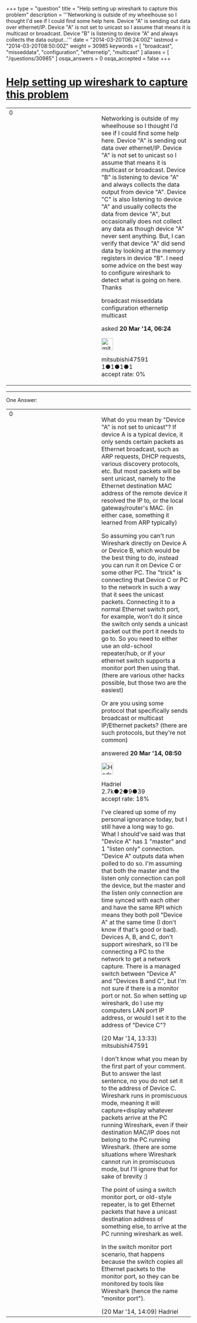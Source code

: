 +++
type = "question"
title = "Help setting up wireshark to capture this problem"
description = '''Networking is outside of my wheelhouse so I thought I&#x27;d see if I could find some help here. Device &quot;A&quot; is sending out data over ethernet/IP. Device &quot;A&quot; is not set to unicast so I assume that means it is multicast or broadcast. Device &quot;B&quot; is listening to device &quot;A&quot; and always collects the data output...'''
date = "2014-03-20T06:24:00Z"
lastmod = "2014-03-20T08:50:00Z"
weight = 30985
keywords = [ "broadcast", "misseddata", "configuration", "ethernetip", "multicast" ]
aliases = [ "/questions/30985" ]
osqa_answers = 0
osqa_accepted = false
+++

<div class="headNormal">

# [Help setting up wireshark to capture this problem](/questions/30985/help-setting-up-wireshark-to-capture-this-problem)

</div>

<div id="main-body">

<div id="askform">

<table id="question-table" style="width:100%;"><colgroup><col style="width: 50%" /><col style="width: 50%" /></colgroup><tbody><tr class="odd"><td style="width: 30px; vertical-align: top"><div class="vote-buttons"><div id="post-30985-score" class="post-score" title="current number of votes">0</div><div id="favorite-count" class="favorite-count"></div></div></td><td><div id="item-right"><div class="question-body"><p>Networking is outside of my wheelhouse so I thought I'd see if I could find some help here. Device "A" is sending out data over ethernet/IP. Device "A" is not set to unicast so I assume that means it is multicast or broadcast. Device "B" is listening to device "A" and always collects the data output from device "A". Device "C" is also listening to device "A" and usually collects the data from device "A", but occasionally does not collect any data as though device "A" never sent anything. But, I can verify that device "A" did send data by looking at the memory registers in device "B". I need some advice on the best way to configure wireshark to detect what is going on here. Thanks</p></div><div id="question-tags" class="tags-container tags">broadcast misseddata configuration ethernetip multicast</div><div id="question-controls" class="post-controls"></div><div class="post-update-info-container"><div class="post-update-info post-update-info-user"><p>asked <strong>20 Mar '14, 06:24</strong></p><img src="https://secure.gravatar.com/avatar/80dd2abc2213319a7448c79a26f5b063?s=32&amp;d=identicon&amp;r=g" class="gravatar" width="32" height="32" alt="mitsubishi47591&#39;s gravatar image" /><p>mitsubishi47591<br />
<span class="score" title="1 reputation points">1</span><span title="1 badges"><span class="badge1">●</span><span class="badgecount">1</span></span><span title="1 badges"><span class="silver">●</span><span class="badgecount">1</span></span><span title="1 badges"><span class="bronze">●</span><span class="badgecount">1</span></span><br />
<span class="accept_rate" title="Rate of the user&#39;s accepted answers">accept rate:</span> <span title="mitsubishi47591 has no accepted answers">0%</span></p></div></div><div id="comments-container-30985" class="comments-container"></div><div id="comment-tools-30985" class="comment-tools"></div><div class="clear"></div><div id="comment-30985-form-container" class="comment-form-container"></div><div class="clear"></div></div></td></tr></tbody></table>

------------------------------------------------------------------------

<div class="tabBar">

<span id="sort-top"></span>

<div class="headQuestions">

One Answer:

</div>

</div>

<span id="30993"></span>

<div id="answer-container-30993" class="answer">

<table style="width:100%;"><colgroup><col style="width: 50%" /><col style="width: 50%" /></colgroup><tbody><tr class="odd"><td style="width: 30px; vertical-align: top"><div class="vote-buttons"><div id="post-30993-score" class="post-score" title="current number of votes">0</div></div></td><td><div class="item-right"><div class="answer-body"><p>What do you mean by "Device "A" is not set to unicast"? If device A is a typical device, it only sends certain packets as Ethernet broadcast, such as ARP requests, DHCP requests, various discovery protocols, etc. But most packets will be sent unicast, namely to the Ethernet destination MAC address of the remote device it resolved the IP to, or the local gateway/router's MAC. (in either case, something it learned from ARP typically)</p><p>So assuming you can't run Wireshark directly on Device A or Device B, which would be the best thing to do, instead you can run it on Device C or some other PC. The "trick" is connecting that Device C or PC to the network in such a way that it sees the unicast packets. Connecting it to a normal Ethernet switch port, for example, won't do it since the switch only sends a unicast packet out the port it needs to go to. So you need to either use an old-school repeater/hub, or if your ethernet switch supports a monitor port then using that. (there are various other hacks possible, but those two are the easiest)</p><p>Or are you using some protocol that specifically sends broadcast or multicast IP/Ethernet packets? (there are such protocols, but they're not common)</p></div><div class="answer-controls post-controls"></div><div class="post-update-info-container"><div class="post-update-info post-update-info-user"><p>answered <strong>20 Mar '14, 08:50</strong></p><img src="https://secure.gravatar.com/avatar/d02f20c18a7742ec73a666f1974bf6dc?s=32&amp;d=identicon&amp;r=g" class="gravatar" width="32" height="32" alt="Hadriel&#39;s gravatar image" /><p>Hadriel<br />
<span class="score" title="2652 reputation points"><span>2.7k</span></span><span title="2 badges"><span class="badge1">●</span><span class="badgecount">2</span></span><span title="9 badges"><span class="silver">●</span><span class="badgecount">9</span></span><span title="39 badges"><span class="bronze">●</span><span class="badgecount">39</span></span><br />
<span class="accept_rate" title="Rate of the user&#39;s accepted answers">accept rate:</span> <span title="Hadriel has 30 accepted answers">18%</span></p></div></div><div id="comments-container-30993" class="comments-container"><span id="31014"></span><div id="comment-31014" class="comment"><div id="post-31014-score" class="comment-score"></div><div class="comment-text"><p>I've cleared up some of my personal ignorance today, but I still have a long way to go. What I should've said was that "Device A" has 1 "master" and 1 "listen only" connection. "Device A" outputs data when polled to do so. I'm assuming that both the master and the listen only connection can poll the device, but the master and the listen only connection are time synced with each other and have the same RPI which means they both poll "Device A" at the same time (I don't know if that's good or bad). Devices A, B, and C, don't support wireshark, so I'll be connecting a PC to the network to get a network capture. There is a managed switch between "Device A" and "Devices B and C", but I'm not sure if there is a monitor port or not. So when setting up wireshark, do I use my computers LAN port IP address, or would I set it to the address of "Device C"?</p></div><div id="comment-31014-info" class="comment-info"><span class="comment-age">(20 Mar '14, 13:33)</span> mitsubishi47591</div></div><span id="31015"></span><div id="comment-31015" class="comment"><div id="post-31015-score" class="comment-score"></div><div class="comment-text"><p>I don't know what you mean by the first part of your comment. But to answer the last sentence, no you do not set it to the address of Device C. Wireshark runs in promiscuous mode, meaning it will capture+display whatever packets arrive at the PC running Wireshark, even if their destination MAC/IP does not belong to the PC running Wireshark. (there are some situations where Wireshark cannot run in promiscuous mode, but I'll ignore that for sake of brevity :)</p><p>The point of using a switch monitor port, or old-style repeater, is to get Ethernet packets that have a unicast destination address of something else, to arrive at the PC running wireshark as well.</p><p>In the switch monitor port scenario, that happens because the switch copies all Ethernet packets to the monitor port, so they can be monitored by tools like Wireshark (hence the name "monitor port").</p></div><div id="comment-31015-info" class="comment-info"><span class="comment-age">(20 Mar '14, 14:09)</span> Hadriel</div></div></div><div id="comment-tools-30993" class="comment-tools"></div><div class="clear"></div><div id="comment-30993-form-container" class="comment-form-container"></div><div class="clear"></div></div></td></tr></tbody></table>

</div>

<div class="paginator-container-left">

</div>

</div>

</div>

